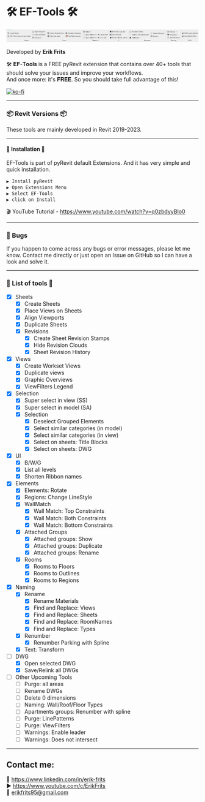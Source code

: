 # 🛠 EF-Tools 🛠 
![EF-Tools](https://github.com/ErikFrits/EF-Tools/blob/main/EF-Tools%20Overview.PNG?raw=true)

Developed by **Erik Frits**  

🛠 𝐄𝐅-𝐓𝐨𝐨𝐥𝐬 is a FREE pyRevit extension that contains over 40+ tools that should solve your issues and improve your workflows.   
And once more: it's 𝐅𝐑𝐄𝐄. So you should take full advantage of this!

[![ko-fi](https://ko-fi.com/img/githubbutton_sm.svg)](https://ko-fi.com/R6R2D2W2M)

---
### 📦 Revit Versions 📦
These tools are mainly developed in Revit 2019-2023.

---
#### 💠 Installation 💠 
EF-Tools is part of pyRevit default Extensions. 
And it has very simple and quick installation.  

    ▶ Install pyRevit  
    ▶ Open Extensions Menu  
    ▶ Select EF-Tools  
    ▶ click on Install


🎬 YouTube Tutorial - https://www.youtube.com/watch?v=q0zbdyyBIo0

---
### 🐛 Bugs
If you happen to come across any bugs or error messages, please let me know. 
Contact me directly or just open an Issue on GitHub so I can have a look and solve it.

---
### 📜 List of tools 📜

- [x] Sheets
    - [x] Create Sheets
    - [x] Place Views on Sheets 
    - [x] Align Viewports
    - [x] Duplicate Sheets
    - [x] Revisions
        - [x] Create Sheet Revision Stamps
        - [x] Hide Revision Clouds
        - [x] Sheet Revision History

- [x] Views
    - [x] Create Workset Views
    - [x] Duplicate views
    - [x] Graphic Overviews
    - [x] ViewFilters Legend
    
- [x] Selection
    - [x] Super select in view (SS)
    - [x] Super select in model (SA)
    - [x] Selection
        - [x] Deselect Grouped Elements
        - [x] Select similar categories (in model)
        - [x] Select similar categories (in view)
        - [x] Select on sheets: Title Blocks 
        - [x] Select on sheets: DWG
    
- [x] UI
    - [x] B/W/G 
    - [x] List all levels
    - [x] Shorten Ribbon names
    
- [x] Elements
    - [x] Elements: Rotate
    - [x] Regions: Change LineStyle
    - [x] WallMatch
        - [x] Wall Match: Top Constraints
        - [x] Wall Match: Both Constraints
        - [x] Wall Match: Bottom Constraints
    - [x] Attached Groups
        - [x] Attached groups: Show 
        - [x] Attached groups: Duplicate 
        - [x] Attached groups: Rename     
    - [x] Rooms
        - [x] Rooms to Floors
        - [x] Rooms to Outlines
        - [x] Rooms to Regions
    
- [x] Naming
    - [x] Rename
        - [x] Rename Materials
        - [x] Find and Replace: Views
        - [x] Find and Replace: Sheets
        - [x] Find and Replace: RoomNames
        - [x] Find and Replace: Types
    - [x] Renumber
        - [x] Renumber Parking with Spline
    - [x] Text: Transform
    
- [ ] DWG
    - [x] Open selected DWG
    - [x] Save/Relink all DWGs
        
- [ ] Other Upcoming Tools 
    - [ ] Purge: all areas
    - [ ] Rename DWGs
    - [ ] Delete 0 dimensions
    - [ ] Naming: Wall/Roof/Floor Types 
    - [ ] Apartments groups: Renumber with spline 
    - [ ] Purge: LinePatterns
    - [ ] Purge: ViewFilters
    - [ ] Warnings: Enable leader
    - [ ] Warnings: Does not intersect

---
## Contact me:
🤵   https://www.linkedin.com/in/erik-frits    
▶   https://www.youtube.com/c/ErikFrits  
📨   erikfrits95@gmail.com  

